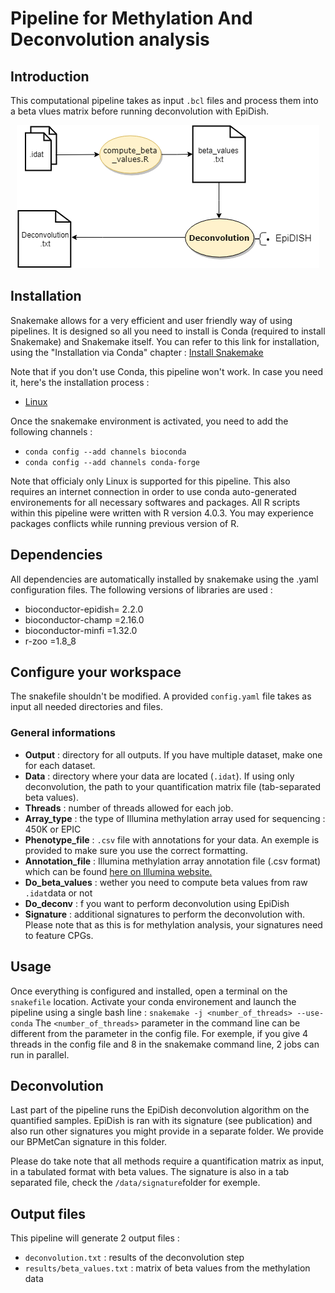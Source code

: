 # Pipeline for Methylation And Deconvolution analysis

## Introduction

This computational pipeline takes as input `.bcl` files and process them into a beta vlues matrix before running deconvolution with EpiDish.
<p align="center">
  <img src="diagram.png?raw=true" />
</p>

## Installation 

Snakemake allows for a very efficient and user friendly way of using pipelines. It is designed so all you need to install is Conda (required to install Snakemake) and Snakemake itself.
You can refer to this link for installation, using the "Installation via Conda" chapter : [Install Snakemake](https://snakemake.readthedocs.io/en/stable/getting_started/installation.html)

Note that if you don't use Conda, this pipeline won't work. In case you need it, here's the installation process :
* [Linux](https://docs.conda.io/projects/conda/en/latest/user-guide/install/linux.html)

Once the snakemake environment is activated, you need to add the following channels :
* `conda config --add channels bioconda`
* `conda config --add channels conda-forge`

Note that officialy only Linux is supported for this pipeline. This also requires an internet connection in order to use conda auto-generated environements for all necessary softwares and packages.
All R scripts within this pipeline were written with R version 4.0.3. You may experience packages conflicts while running previous version of R.

## Dependencies
All dependencies are automatically installed by snakemake using the .yaml configuration files. The following versions of libraries are used : 
* bioconductor-epidish= 2.2.0
* bioconductor-champ =2.16.0
* bioconductor-minfi =1.32.0
* r-zoo =1.8_8

## Configure your workspace
The snakefile shouldn't be modified. A provided `config.yaml` file takes as input all needed directories and files.

### General informations
 * **Output** : directory for all outputs. If you have multiple dataset, make one for each dataset.
 * **Data** : directory where your data are located (`.idat`). If using only deconvolution, the path to your quantification matrix file (tab-separated beta values).
 * **Threads** : number of threads allowed for each job.
 * **Array_type** : the type of Illumina methylation array used for sequencing : 450K or EPIC
 * **Phenotype_file** : `.csv` file with annotations for your data. An exemple is provided to make sure you use the correct formatting. 
 * **Annotation_file** : Illumina methylation array annotation file (.csv format) which can be found [here on Illumina website.](https://emea.support.illumina.com/downloads/infinium-methylationepic-v1-0-product-files.html)
 * **Do_beta_values** : wether you need to compute beta values from raw `.idat`data or not
 * **Do_deconv** : f you want to perform deconvolution using EpiDish
 * **Signature** : additional signatures to perform the deconvolution with. Please note that as this is for methylation analysis, your signatures need to feature CPGs.
 
 ## Usage
Once everything is configured and installed, open a terminal on the `snakefile` location.
Activate your conda environement and launch the pipeline using a single bash line :
`snakemake -j <number_of_threads> --use-conda`
The `<number_of_threads>` parameter in the command line can be different from the parameter in the config file. For exemple, if you give 4 threads in the config file and 8 in the snakemake command line, 2 jobs can run in parallel. 

## Deconvolution
Last part of the pipeline runs the EpiDish deconvolution algorithm on the quantified samples. 
EpiDish is ran with its signature (see publication) and also run other signatures you might provide in a separate folder. We provide our BPMetCan signature in this folder.

Please do take note that all methods require a quantification matrix as input, in a tabulated format with beta values. The signature is also in a tab separated file, check the `/data/signature`folder for exemple. 

## Output files
This pipeline will generate 2 output files : 
* `deconvolution.txt` : results of the deconvolution step
* `results/beta_values.txt` : matrix of beta values from the methylation data
